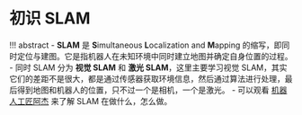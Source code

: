 # 初识 SLAM

!!! abstract
    - **SLAM** 是 **S**imultaneous **L**ocalization and **M**apping 的缩写，即同时定位与建图。它是指机器人在未知环境中同时建立地图并确定自身位置的过程。
    - 同时 SLAM 分为 **视觉 SLAM** 和 **激光 SLAM**，这里主要学习视觉 SLAM，其实它们的差距不是很大，都是通过传感器获取环境信息，然后通过算法进行处理，最后得到地图和机器人的位置，只不过一个是相机，一个是激光。
    - 可以观看 [机器人工匠阿杰](https://www.bilibili.com/video/BV1FW4y1M7PV/?spm_id_from=333.788&vd_source=5e048b202705330980eefcc9a56cc5d0) 来了解 SLAM 在做什么，怎么做。